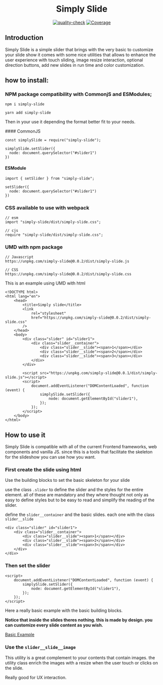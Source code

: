 <h1 align="center">Simply Slide</h1>

<p align="center">
<a href="https://github.com/luigi055/slimply-slide/actions/workflows/quality-check.yaml"><img src="https://github.com/luigi055/slimply-slide/actions/workflows/quality-check.yaml/badge.svg" alt="quality-check"></a>
<a href="https://github.com/luigi055/slimply-slide/actions/workflows/coverage.yaml"><img src="https://github.com/luigi055/slimply-slide/actions/workflows/coverage.yaml/badge.svg?branch=feature%2Fgithub-action-coverage" alt="Coverage"></a>
</p>

## Introduction

Simply Slide is a simple slider that brings with the very basic to customize your slide show it comes with some nice utilities that allows to enhance the user experience with touch sliding, image resize interaction, optional direction buttons, add new slides in run time and color customization.

## how to install:

### NPM package compatibility with CommonjS and ESModules;

```
npm i simply-slide

yarn add simply-slide
```

Then in your use it depending the format better fit to your needs.

#### CommonJS

```
const simplySlide = require("simply-slide");

simplySlide.setSlider({
  node: document.querySelector("#slider1")
})

```

#### ESModule

```
import { setSlider } from "simply-slide";

setSlider({
  node: document.querySelector("#slider1")
})
```

### CSS available to use with webpack

```
// esm
import "simply-slide/dist/simply-slide.css";

// cjs
require "simply-slide/dist/simply-slide.css";
```

### UMD with npm package

```
// Javascript
https://unpkg.com/simply-slide@0.0.2/dist/simply-slide.js

// CSS
https://unpkg.com/simply-slide@0.0.2/dist/simply-slide.css
```

This is an example using UMD with html

```
<!DOCTYPE html>
<html lang="en">
	<head>
		<title>Simply slide</title>
		<link
			rel="stylesheet"
			href="https://unpkg.com/simply-slide@0.0.2/dist/simply-slide.css"
		/>
	</head>
	<body>
		<div class="slider" id="slider1">
			<div class="slider__container">
				<div class="slider__slide"><span>1</span></div>
				<div class="slider__slide"><span>2</span></div>
				<div class="slider__slide"><span>3</span></div>
			</div>
		</div>

		<script src="https://unpkg.com/simply-slide@0.0.1/dist/simply-slide.js"></script>
		<script>
			document.addEventListener("DOMContentLoaded", function (event) {
				simplySlide.setSlider({
					node: document.getElementById("slider1"),
				});
			});
		</script>
	</body>
</html>
```

## How to use it

Simply Slide is compatible with all of the current Frontend frameworks, web components and vanilla JS. since this is a tools that facilitate the skeleton for the slideshow you can use how you want.

### First create the slide using html

Use the building blocks to set the basic skeleton for your slide

use the class `.slider` to define the slider and the styles for the entire element. all of these are mandatory and they where thought not only as easy to define styles but to be easy to read and simplify the reading of the slider.

define the `slider__container` and the basic slides. each one with the class `slider__slide`

```
<div class="slider" id="slider1">
	<div class="slider__container">
		<div class="slider__slide"><span>1</span></div>
		<div class="slider__slide"><span>2</span></div>
		<div class="slider__slide"><span>3</span></div>
	</div>
</div>
```

### Then set the slider

```
<script>
	document.addEventListener("DOMContentLoaded", function (event) {
		simplySlide.setSlider({
			node: document.getElementById("slider1"),
		});
	});
</script>
```

Here a really basic example with the basic building blocks.

**Notice that inside the slides theres nothing. this is made by design. you can customize every slide content as you wish.**

[Basic Example](https://simply-slide.surge.sh/basic.html)

### Use the `slider__slide__image`

This utility is a great complement to your contents that contain images.
the utility class enrich the images with a resize when the user touch or clicks on the slide.

Really good for UX interaction.
